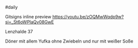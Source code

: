#daily 


Gitsigns inline preview https://youtu.be/zOQMwWqdp9w?si=_St6oWPlaQv08GwE

Lenzhalde 37

Döner mit allem
Yufka ohne Zwiebeln und nur mit weißer Soße
